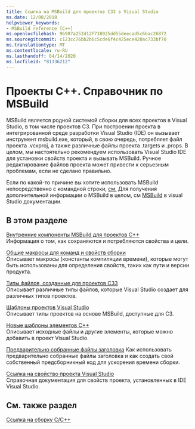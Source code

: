 ```yaml
---
title: Ссылка на MSBuild для проектов СЗЗ в Visual Studio
ms.date: 12/08/2018
helpviewer_keywords:
- MSBuild reference [C++]
ms.openlocfilehash: 96987a252d12f718025dd55deecad5c6bac26872
ms.sourcegitcommit: c123cc76bb2b6c5cde6f4c425ece420ac733bf70
ms.translationtype: MT
ms.contentlocale: ru-RU
ms.lasthandoff: 04/14/2020
ms.locfileid: "81336212"
---
```

# <a name="msbuild-reference-for-c-projects"></a>Проекты С++. Справочник по MSBuild

MSBuild является родной системой сборки для всех проектов в Visual Studio, в том числе проектов СЗ. При построении проекта в интегрированной среде разработки Visual Studio (IDE) он вызывает инструмент msbuild.exe, который, в свою очередь, потребляет файл проекта .vcxproj, а также различные файлы проекта .targets и .props. В целом, мы настоятельно рекомендуем использовать Visual Studio IDE для установки свойств проекта и вызывать MSBuild. Ручное редактирование файлов проекта может привести к серьезным проблемам, если не сделано правильно.

Если по какой-то причине вы хотите использовать MSBuild непосредственно с командной строки, [см.](../msbuild-visual-cpp.md) Для получения дополнительной информации о MSBuild в целом, см [MSBuild](/visualstudio/msbuild/msbuild) в visual Studio документации.

## <a name="in-this-section"></a>В этом разделе

[Внутренние компоненты MSBuild для проектов C++](msbuild-visual-cpp-overview.md)<br/>
Информация о том, как сохраняются и потребляются свойства и цели.

[Общие макросы для команд и свойств сборки](common-macros-for-build-commands-and-properties.md)<br/>
Описывает макросы (константы компиляции времени), которые могут быть использованы для определения свойств, таких как пути и версии продукта.

[Типы файлов, созданные для проектов СЗЗ](file-types-created-for-visual-cpp-projects.md)<br/>
Описывает различные типы файлов, которые Visual Studio создает для различных типов проектов.

[Шаблоны проектов Visual Studio](visual-cpp-project-types.md)<br>
Описывает типы проектов на основе MSBuild, доступные для СЗ.

[Новые шаблоны элементов C++](using-visual-cpp-add-new-item-templates.md)<br>
Описывает исходные файлы и другие элементы, которые можно добавить в проект Visual Studio.

[Предварительно собранные файлы заголовка](../creating-precompiled-header-files.md) Как использовать предварительно собранные файлы заголовка и как создать свой собственный предсборникный код для ускорения времени сборки.

[Ссылка на свойство проекта Visual Studio](property-pages-visual-cpp.md)<br/>
Справочная документация для свойств проекта, установленных в IDE Visual Studio.

## <a name="see-also"></a>См. также раздел

[Ссылка на сборку C/C++](c-cpp-building-reference.md)
